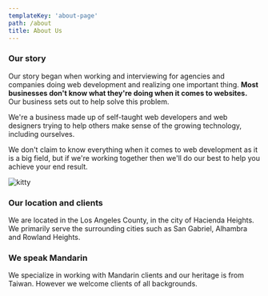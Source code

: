 ```yaml
---
templateKey: 'about-page'
path: /about
title: About Us
---
```

### Our story
Our story began when working and interviewing for agencies and companies doing web development and realizing one important thing. **Most businesses don't know what they're doing when it comes to websites.** Our business sets out to help solve this problem.

We're a business made up of self-taught web developers and web designers trying to help others make sense of the growing technology, including ourselves.

We don't claim to know everything when it comes to web development as it is a big field, but if we're working together then we'll do our best to help you achieve your end result.

![kitty](/img/kitty.jpg "Kitty")

### Our location and clients

We are located in the Los Angeles County, in the city of Hacienda Heights. We primarily serve the surrounding cities such as San Gabriel, Alhambra and Rowland Heights.

### We speak Mandarin

We specialize in working with Mandarin clients and our heritage is from Taiwan. However we welcome clients of all backgrounds.